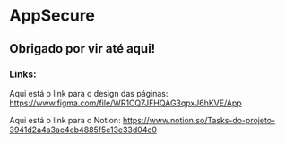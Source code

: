 # AppSecure
## Obrigado por vir até aqui!

### Links:
Aqui está o link para o design das páginas: https://www.figma.com/file/WR1CQ7JFHQAG3qpxJ6hKVE/App

Aqui está o link para o Notion: https://www.notion.so/Tasks-do-projeto-3941d2a4a3ae4eb4885f5e13e33d04c0